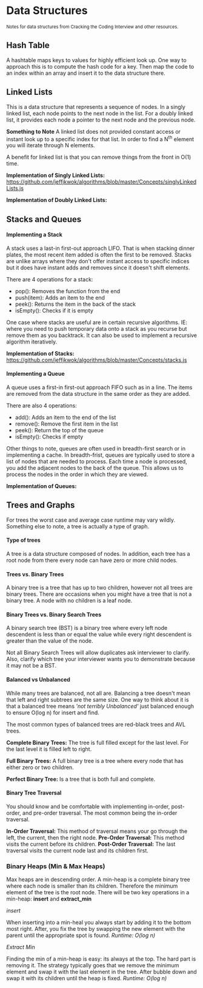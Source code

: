 # Data Structures
<sub>Notes for data structures from Cracking the Coding Interview and other resources.</sub>

## Hash Table

A hashtable maps keys to values for highly efficient look up. One way to approach this is to compute the hash code for a key. Then map the code to an index within an array and insert it to the data structure there.


## Linked Lists

This is a data structure that represents a sequence of nodes. In a singly linked list, each node points to the next node in the list. For a doubly linked list, it provides each node a pointer to the next node and the previous node.

**Something to Note** A linked list does not provided constant access or instant look up to a specific index for that list. In order to find a N<sup>th</sup> element you will iterate through N elements.

A benefit for linked list is that you can remove things from the front in O(1) time.

**Implementation of Singly Linked Lists:** https://github.com/jeffjkwok/algorithms/blob/master/Concepts/singlyLinkedLists.js

**Implementation of Doubly Linked Lists:**

## Stacks and Queues

#### Implementing a Stack

A stack uses a last-in first-out approach LIFO. That is when stacking dinner plates, the most recent item added is often the first to be removed. Stacks are unlike arrays where they don't offer instant access to specific indices but it does have instant adds and removes since it doesn't shift elements.

There are 4 operations for a stack:
* pop(): Removes the function from the end
* push(item): Adds an item to the end
* peek(): Returns the item in the back of the stack
* isEmpty(): Checks if it is empty

One case where stacks are useful are in certain recursive algorithms. IE: where you need to push temporary data onto a stack as you recurse but remove them as you backtrack. It can also be used to implement a recursive algorithm iteratively.

**Implementation of Stacks:** https://github.com/jeffjkwok/algorithms/blob/master/Concepts/stacks.js

#### Implementing a Queue

A queue uses a first-in first-out approach FIFO such as in a line. The items are removed from the data structure in the same order as they are added.

There are also 4 operations:
* add(): Adds an item to the end of the list
* remove(): Remove the first item in the list
* peek(): Return the top of the queue
* isEmpty(): Checks if empty

Other things to note, queues are often used in breadth-first search or in implementing a cache. In breadth-frist, queues are typically used to store a list of nodes that are needed to process. Each time a node is processed, you add the adjacent nodes to the back of the queue. This allows us to process the nodes in the order in which they are viewed.

**Implementation of Queues:**

## Trees and Graphs

For trees the worst case and average case runtime may vary wildly. Something else to note, a tree is actually a type of graph.

#### Type of trees

A tree is a data structure composed of nodes. In addition, each tree has a root node from there every node can have zero or more child nodes.

#### Trees vs. Binary Trees

A binary tree is a tree that has up to two children, however not all trees are binary trees. There are occasions when you might have a tree that is not a binary tree. A node with no children is a leaf node.

#### Binary Trees vs. Binary Search Trees

A binary search tree (BST) is a binary tree where every left node descendent is less than or equal the value while every right descendent is greater than the value of the node.

Not all Binary Search Trees will allow duplicates ask interviewer to clarify. Also, clarify which tree your interviewer wants you to demonstrate because it may not be a BST.

#### Balanced vs Unbalanced

While many trees are balanced, not all are. Balancing a tree doesn't mean that left and right subtrees are the same size. One way to think about it is that a balanced tree means *'not terribly Unbalanced'* just balanced enough to ensure O(log n) for insert and find.

The most common types of balanced trees are red-black trees and AVL trees.

**Complete Binary Trees:** The tree is full filled except for the last level. For the last level it is filled left to right.

**Full Binary Trees:** A full binary tree is a tree where every node that has either zero or two children.

**Perfect Binary Tree:** Is a tree that is both full and complete.

#### Binary Tree Traversal

You should know and be comfortable with implementing in-order, post-order, and pre-order traversal. The most common being the in-order traversal.

**In-Order Traversal:** This method of traversal means your go through the left, the current, then the right node.
**Pre-Order Traversal:** This method visits the current before its children.
**Post-Order Traversal:** The last traversal visits the current node last and its children first.

### Binary Heaps (Min & Max Heaps)

Max heaps are in descending order. A min-heap is a complete binary tree where each node is smaller than its children. Therefore the minimum element of the tree is the root node. There will be two key operations in a min-heap: **insert** and **extract_min**

*insert*

When inserting into a min-heal you always start by adding it to the bottom most right. After, you fix the tree by swapping the new element with the parent until the appropriate spot is found. *Runtime: O(log n)*

*Extract Min*

Finding the min of a min-heap is easy: its always at the top. The hard part is removing it. The strategy typically goes that we remove the minimum element and swap it with the last element in the tree. After bubble down and swap it with its children until the heap is fixed. *Runtime: O(log n)*
